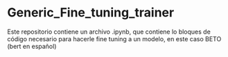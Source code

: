 # Generic_Fine_tuning_trainer
Este repositorio contiene un archivo .ipynb, que contiene lo bloques de código necesario para hacerle fine tuning a un modelo, en este caso BETO (bert en español)

